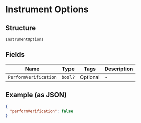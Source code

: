 
# Instrument Options

## Structure

`InstrumentOptions`

## Fields

| Name | Type | Tags | Description |
|  --- | --- | --- | --- |
| `PerformVerification` | `bool?` | Optional | - |

## Example (as JSON)

```json
{
  "performVerification": false
}
```

